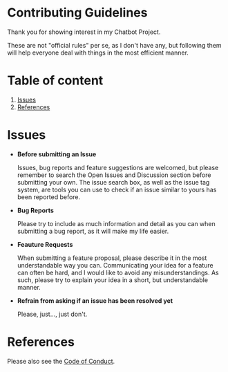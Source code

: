 # Contributing Guidelines

Thank you for showing interest in my Chatbot Project.

These are not "official rules" per se, as I don't have any, but following them will help everyone deal with things in the most efficient manner.

# Table of content

1. [Issues](https://github.com/Li-amK/Chatbot/blob/main/CONTRIBUTING.md#issues)
2. [References](https://github.com/Li-amK/Chatbot/blob/main/CONTRIBUTING.md#references)

# Issues

  * **Before submitting an Issue**
  
    Issues, bug reports and feature suggestions are welcomed, but please remember to search the Open Issues and Discussion section before submitting your own.
    The issue search box, as well as the issue tag system, are tools you can use to check if an issue similar to yours has been reported before.
    
  * **Bug Reports**
  
    Please try to include as much information and detail as you can when submitting a bug report, as it will make my life easier.
    
  * **Feauture Requests**
  
    When submitting a feature proposal, please describe it in the most understandable way you can.
    Communicating your idea for a feature can often be hard, and I would like to avoid any misunderstandings.
    As such, please try to explain your idea in a short, but understandable manner.
    
  * **Refrain from asking if an issue has been resolved yet**
  
    Please, just..., just don't.

# References

Please also see the [Code of Conduct](https://github.com/Li-amK/Chatbot/blob/main/CODE_OF_CONDUCT.md).

